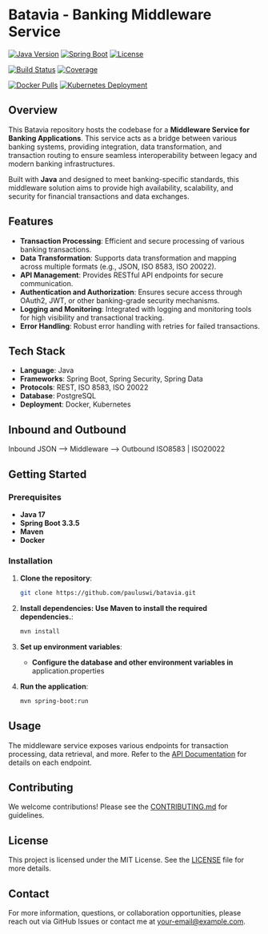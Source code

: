 # Batavia - Banking Middleware Service


[![Java Version](https://img.shields.io/badge/Java-17-blue)](https://www.oracle.com/java/)
[![Spring Boot](https://img.shields.io/badge/Spring%20Boot-3.3.5-brightgreen)](https://spring.io/projects/spring-boot)
[![License](https://img.shields.io/badge/license-MIT-green)](LICENSE)

[![Build Status](https://img.shields.io/github/actions/workflow/status/pauluswi/batavia/blob/main/.github/workflows/maven.yml)](https://github.com/pauluswi/batavia/actions)
[![Coverage](https://img.shields.io/badge/coverage-90%25-yellowgreen)](https://your-code-coverage-url)


[![Docker Pulls](https://img.shields.io/docker/pulls/your-docker-username/your-image-name)](https://hub.docker.com/r/your-docker-username/your-image-name)
[![Kubernetes Deployment](https://img.shields.io/badge/Kubernetes-Deployment-blue)](link-to-your-k8s-deployment-yaml)


## Overview
This Batavia repository hosts the codebase for a **Middleware Service for Banking Applications**. 
This service acts as a bridge between various banking systems, providing integration, data transformation, and transaction routing to ensure seamless interoperability between legacy and modern banking infrastructures.

Built with **Java** and designed to meet banking-specific standards, this middleware solution aims to provide high availability, scalability, and security for financial transactions and data exchanges.

## Features
- **Transaction Processing**: Efficient and secure processing of various banking transactions.
- **Data Transformation**: Supports data transformation and mapping across multiple formats (e.g., JSON, ISO 8583, ISO 20022).
- **API Management**: Provides RESTful API endpoints for secure communication.
- **Authentication and Authorization**: Ensures secure access through OAuth2, JWT, or other banking-grade security mechanisms.
- **Logging and Monitoring**: Integrated with logging and monitoring tools for high visibility and transactional tracking.
- **Error Handling**: Robust error handling with retries for failed transactions.

## Tech Stack
- **Language**: Java
- **Frameworks**: Spring Boot, Spring Security, Spring Data
- **Protocols**: REST, ISO 8583, ISO 20022
- **Database**: PostgreSQL 
- **Deployment**: Docker, Kubernetes

## Inbound and Outbound

Inbound JSON   -->   Middleware   -->   Outbound ISO8583 | ISO20022

## Getting Started

### Prerequisites
- **Java 17**
- **Spring Boot 3.3.5**
- **Maven**
- **Docker**

### Installation

1. **Clone the repository**:
   ```bash
   git clone https://github.com/pauluswi/batavia.git
   ```
2. **Install dependencies: Use Maven to install the required dependencies.**:
   ```bash
   mvn install
   ```
3. **Set up environment variables**:
   - **Configure the database and other environment variables in** application.properties
     
4. **Run the application**:
   ```bash
   mvn spring-boot:run
   ```


## Usage
The middleware service exposes various endpoints for transaction processing, data retrieval, and more. Refer to the [API Documentation](./docs/api-documentation.md) for details on each endpoint.

## Contributing
We welcome contributions! Please see the [CONTRIBUTING.md](./CONTRIBUTING.md) for guidelines.

## License
This project is licensed under the MIT License. See the [LICENSE](./LICENSE) file for more details.

## Contact
For more information, questions, or collaboration opportunities, please reach out via GitHub Issues or contact me at [your-email@example.com](mailto:your-email@example.com).


